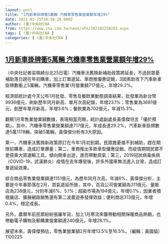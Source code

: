 ```yaml
---
layout: post
title: "1月新車掛牌衝5萬輛 汽機車零售業營業額年增29%"
date: 2021-02-25T10:58:20.000Z
author: (臺)中央社CNA
from: https://www.cna.com.tw/news/afe/202102250293.aspx
tags: [ (臺)中央社CNA ]
categories: [ (臺)中央社CNA ]
---
```

<!--1614250700000-->
[1月新車掛牌衝5萬輛 汽機車零售業營業額年增29%](https://www.cna.com.tw/news/afe/202102250293.aspx)
------

<div>
<div></div><div class="paragraph"><p>（中央社記者梁珮綺台北25日電）汽機車汰舊換新補助政策將延長，不過民眾憂補助落日趕在年初購車，加上訂單遞延、車商推優惠促銷，3因素助攻下汽車新車掛牌數衝上5萬輛，汽機車零售業1月營業額717億元，年增29.2%。</p><p>經濟部統計處今天公布1月批發、零售及餐飲業動態調查結果，批發業為新台幣9936億元，刷新歷年同月新高、單月次高紀錄，年增23.1%；零售業為3681億元，創歷年單月新高，年增3.6%；餐飲業為702億元，年減15.3%。</p><p>觀察1月零售業營業額數據，表現相當亮眼，統計處副處長黃偉傑坦言「優於預期」，其中，汽機車零售業營業額達717億元，年成長達29.2%，汽車新車掛牌數達5萬1178輛，突破5萬輛，黃偉傑分析有3大原因。</p><p>第一，汽機車汰舊換新政策原訂在今年1月初到期，民眾擔憂搶不到補助，趕在期限前購車，造成訂單爆量；第二，車商推出多款車型優惠促銷，而疫情期間民眾不愛搭乘大眾運輸工具，傾向開車出遊，進而帶動買氣；第三，2019冠狀病毒疾病（COVID-19，武漢肺炎）疫情在去年爆發後，許多外國車無法進入台灣，造成訂單遞延效果。</p><p>綜合商品零售業營業額達1151億元，為歷年同月次高，年減6%，黃偉傑分析，主要是今年春節落在2月，買氣遞延所致，其中，百貨公司營業額為311億元、量販店為238億元，分別年減6%、5.1%；超級市場為194億元，年增0.1%，因業者積極展店、擴展網路銷售還有第二波農遊券發揮效益；便利商店313億元，年增0.4%，穩定成長。</p><p>另外，農曆年前民眾紛紛張羅年貨，加上1月寒流來襲帶動相關保暖商品熱銷，也帶動電子購物及郵購業營業額達240億元，年增28.1%。</p><p>展望未來，黃偉傑預估，零售業營業額2月年增13.5%至16.5%。（編輯：黃國倫）1100225</p></div>
</div>
